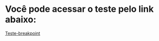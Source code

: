 # Você pode acessar o teste pelo link abaixo:

[Teste-breakpoint](responsive-test-jonas.netlify.app)
